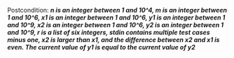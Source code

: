 Postcondition: ***n is an integer between 1 and 10^4, m is an integer between 1 and 10^6, x1 is an integer between 1 and 10^6, y1 is an integer between 1 and 10^9, x2 is an integer between 1 and 10^6, y2 is an integer between 1 and 10^9, r is a list of six integers, stdin contains multiple test cases minus one, x2 is larger than x1, and the difference between x2 and x1 is even. The current value of y1 is equal to the current value of y2***